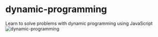 # dynamic-programming
Learn to solve problems with dynamic programming using JavaScript
![dynamic-programming](https://www.freecodecamp.org/news/content/images/size/w2000/2020/12/dynamicprogramming.png)
